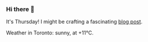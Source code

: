 ### Hi there :wave:

It's Thursday! I might be crafting a fascinating [blog post](https://benjaminwuethrich.dev).

Weather in Toronto: sunny, at +11°C.

